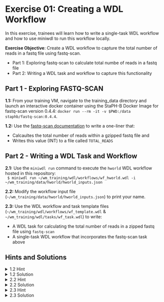 # Exercise 01: Creating a WDL Workflow

In this exercise, trainees will learn how to write a single-task WDL workflow and how to use miniwdl to run this workflow locally. 

**Exercise Objective**: Create a WDL workflow to capture the total number of reads in a fastq file using fastq-scan. 
- Part 1: Exploring fastq-scan to calculate total numbe of reads in a fastq file
- Part 2: Writing a WDL task and workflow to capture this functionality  

## Part 1 - Exploring FASTQ-SCAN
**1.1:** From your training VM, navigate to the training_data directory and launch an interactive docker container using the StaPH-B Docker Image for fastq-scan version 0.4.4: ```docker run --rm -it -v $PWD:/data staphb/fastq-scan:0.4.4```.

**1.2:** Use the [fastq-scan documentation](https://github.com/rpetit3/fastq-scan/blob/master/README.md) to write a one-liner that:
- Calcaultes the total number of reads within a gzipped fastq file and 
- Writes this value (INT) to a file called `TOTAL_READS`

## Part 2 - Writing a WDL Task and Workflow<br />

**2.1:** Use the `miniwdl run` command to execute the `hworld` WDL workflow hosted in this repository:<br />
  ` $ miniwdl run ~/wm_training/wdl/workflows/wf_hworld.wdl -i ~/wm_training/data/hworld/hworld_inputs.json`
  
**2.2:** Modify the workflow input file (`~/wm_training/data/hworld/hworld_inputs.json`) to print your name.

**2.3:** Use the WDL workflow and task template files (`~/wm_training/wdl/workflows/wf_template.wdl` & `~/wm_training/wdl/tasks/wf_task.wdl`) to write:
- A WDL task for calculating the total number of reads in a zipped fastq file using `fastq-scan` 
- A single-task WDL workflow that incorporates the fastq-scan task above


## Hints and Solutions
<details>
 <summary> 1.2 Hint
 </summary><br />
 
 The total number of reads is captured as `qc_stats.read_total` in the `fastq-scan` output json file. Think of ways to parse the fastq-scan output file to capture this value.
 
 Check out the [fastq-scan StaPH-B Docker Builds README.md](https://github.com/StaPH-B/docker-builds/tree/master/fastq-scan/0.4.4) before seeing the final solution!

</details>

<details>
 <summary> 1.2 Solution 
 </summary><br />   

One approach could be to concatenate the gzipped fastq file with `zcat`, pipe it into fastq-scan, and then pipe fastq-scan json output into the `jq` tool to query for `qc_stats.read_total`:<br />
   
`$ zcat {read_file} |  fastq-scan | jq .qc_stats.read_total > TOTAL_READS`

</details>

<details>
 <summary> 2.2 Hint
 </summary><br />
 
 How does the hworld_inputs.json file define the `name` input attribute?

</details>

<details>
  <summary> 2.2 Solution 
   </summary><br />

   By modifying the string `"Kevin G. Libuit"` the input file can be modified to print any name, *e.g.*:<br />

```
 $ cat ~/wm_training/wdl/data/hwrold/hworld_inputs.json
 {
  "hworld_workflow.name": "John Doe"
 }
```

</details>

<details>
 <summary> 2.3 Hint
 </summary><br />
 
 HINT
  
</details>

<details>
  <summary> 2.3 Solution 
  </summary><br />
  
Check the following files in the [`solutions` branch](https://github.com/theiagen/wm_training/tree/solutions) of this repository: 
    - [`wm_training/wdl/tasks/task_fastq_scan.wdl`](https://github.com/theiagen/wm_training/blob/solutions/wdl/tasks/task_fastq_scan.wdl)
    - [`wm_training/wdl/workflows/wf_fastq_scan.wdl`](https://github.com/theiagen/wm_training/blob/solutions/wdl/workflows/wf_fastq_scan.wdl)

</details>
